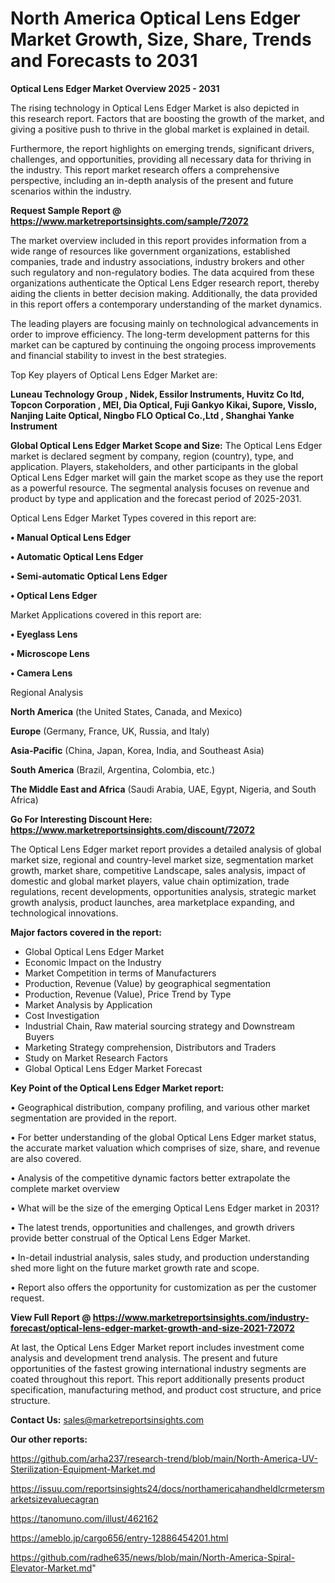 # North America Optical Lens Edger Market Growth, Size, Share, Trends and Forecasts to 2031

<Strong> Optical Lens Edger Market Overview 2025 - 2031</strong>

The rising technology in Optical Lens Edger Market is also depicted in this research report. Factors that are boosting the growth of the market, and giving a positive push to thrive in the global market is explained in detail.

Furthermore, the report highlights on emerging trends, significant drivers, challenges, and opportunities, providing all necessary data for thriving in the industry. This report market research offers a comprehensive perspective, including an in-depth analysis of the present and future scenarios within the industry.

<strong>Request Sample Report @ <a href=https://www.marketreportsinsights.com/sample/72072>https://www.marketreportsinsights.com/sample/72072</a></strong>

The market overview included in this report provides information from a wide range of resources like government organizations, established companies, trade and industry associations, industry brokers and other such regulatory and non-regulatory bodies. The data acquired from these organizations authenticate the Optical Lens Edger research report, thereby aiding the clients in better decision making. Additionally, the data provided in this report offers a contemporary understanding of the market dynamics.

The leading players are focusing mainly on technological advancements in order to improve efficiency. The long-term development patterns for this market can be captured by continuing the ongoing process improvements and financial stability to invest in the best strategies.

Top Key players of Optical Lens Edger Market are:

<strong>Luneau Technology Group , Nidek, Essilor Instruments, Huvitz Co ltd, Topcon Corporation , MEI, Dia Optical, Fuji Gankyo Kikai, Supore, Visslo, Nanjing Laite Optical, Ningbo FLO Optical Co.,Ltd , Shanghai Yanke Instrument</strong>

<strong><b>Global Optical Lens Edger Market Scope and Size:</b></strong>
The Optical Lens Edger market is declared segment by company, region (country), type, and application. Players, stakeholders, and other participants in the global Optical Lens Edger market will gain the market scope as they use the report as a powerful resource. The segmental analysis focuses on revenue and product by type and application and the forecast period of 2025-2031.

Optical Lens Edger Market Types covered in this report are:

<strong>• Manual Optical Lens Edger

• Automatic Optical Lens Edger

• Semi-automatic Optical Lens Edger

• Optical Lens Edger</strong>

Market Applications covered in this report are:

<strong>• Eyeglass Lens

• Microscope Lens

• Camera Lens</strong> 

Regional Analysis

<strong>North America</strong> (the United States, Canada, and Mexico)

<strong>Europe</strong> (Germany, France, UK, Russia, and Italy)

<strong>Asia-Pacific</strong> (China, Japan, Korea, India, and Southeast Asia)

<strong>South America</strong> (Brazil, Argentina, Colombia, etc.)

<strong>The Middle East and Africa</strong> (Saudi Arabia, UAE, Egypt, Nigeria, and South Africa)

<strong>Go For Interesting Discount Here: <a href=https://www.marketreportsinsights.com/discount/72072>https://www.marketreportsinsights.com/discount/72072</a></strong>

The Optical Lens Edger market report provides a detailed analysis of global market size, regional and country-level market size, segmentation market growth, market share, competitive Landscape, sales analysis, impact of domestic and global market players, value chain optimization, trade regulations, recent developments, opportunities analysis, strategic market growth analysis, product launches, area marketplace expanding, and technological innovations.

<strong><b>Major factors covered in the report:</b></strong>
<ul>
  <li>Global Optical Lens Edger Market </li>
  <li>Economic Impact on the Industry</li>
  <li>Market Competition in terms of Manufacturers</li>
  <li>Production, Revenue (Value) by geographical segmentation</li>
  <li>Production, Revenue (Value), Price Trend by Type</li>
  <li>Market Analysis by Application</li>
  <li>Cost Investigation</li>
  <li>Industrial Chain, Raw material sourcing strategy and Downstream Buyers</li>
  <li>Marketing Strategy comprehension, Distributors and Traders</li>
  <li>Study on Market Research Factors</li>
  <li>Global Optical Lens Edger Market Forecast</li>
</ul>

<strong><b>Key Point of the Optical Lens Edger Market report:</b></strong>

• Geographical distribution, company profiling, and various other market segmentation are provided in the report.

• For better understanding of the global Optical Lens Edger market status, the accurate market valuation which comprises of size, share, and revenue are also covered.

• Analysis of the competitive dynamic factors better extrapolate the complete market overview

• What will be the size of the emerging Optical Lens Edger market in 2031?

• The latest trends, opportunities and challenges, and growth drivers provide better construal of the Optical Lens Edger Market.

• In-detail industrial analysis, sales study, and production understanding shed more light on the future market growth rate and scope.

• Report also offers the opportunity for customization as per the customer request.

<strong><b>View Full Report @ <a href=https://www.marketreportsinsights.com/industry-forecast/optical-lens-edger-market-growth-and-size-2021-72072>https://www.marketreportsinsights.com/industry-forecast/optical-lens-edger-market-growth-and-size-2021-72072</a></b></strong>


At last, the Optical Lens Edger Market report includes investment come analysis and development trend analysis. The present and future opportunities of the fastest growing international industry segments are coated throughout this report. This report additionally presents product specification, manufacturing method, and product cost structure, and price structure.

<strong>Contact Us:</strong>
sales@marketreportsinsights.com

<strong>Our other reports:</strong>

<a href=https://github.com/arha237/research-trend/blob/main/North-America-UV-Sterilization-Equipment-Market.md>https://github.com/arha237/research-trend/blob/main/North-America-UV-Sterilization-Equipment-Market.md</a>

<a href=https://issuu.com/reportsinsights24/docs/northamericahandheldlcrmetersmarketsizevaluecagran>https://issuu.com/reportsinsights24/docs/northamericahandheldlcrmetersmarketsizevaluecagran</a>

<a href=https://tanomuno.com/illust/462162>https://tanomuno.com/illust/462162</a>

<a href=https://ameblo.jp/cargo656/entry-12886454201.html>https://ameblo.jp/cargo656/entry-12886454201.html</a>

<a href=https://github.com/radhe635/news/blob/main/North-America-Spiral-Elevator-Market.md>https://github.com/radhe635/news/blob/main/North-America-Spiral-Elevator-Market.md</a>"
